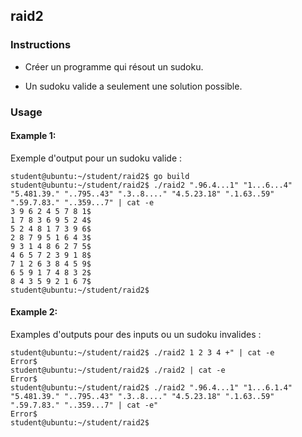 ## raid2

### Instructions

- Créer un programme qui résout un sudoku.

- Un sudoku valide a seulement une solution possible.

### Usage

#### Example 1:

Exemple d'output pour un sudoku valide :

```console
student@ubuntu:~/student/raid2$ go build
student@ubuntu:~/student/raid2$ ./raid2 ".96.4...1" "1...6...4" "5.481.39." "..795..43" ".3..8...." "4.5.23.18" ".1.63..59" ".59.7.83." "..359...7" | cat -e
3 9 6 2 4 5 7 8 1$
1 7 8 3 6 9 5 2 4$
5 2 4 8 1 7 3 9 6$
2 8 7 9 5 1 6 4 3$
9 3 1 4 8 6 2 7 5$
4 6 5 7 2 3 9 1 8$
7 1 2 6 3 8 4 5 9$
6 5 9 1 7 4 8 3 2$
8 4 3 5 9 2 1 6 7$
student@ubuntu:~/student/raid2$
```

#### Example 2:

Examples d'outputs pour des inputs ou un sudoku invalides :

```console
student@ubuntu:~/student/raid2$ ./raid2 1 2 3 4 +" | cat -e
Error$
student@ubuntu:~/student/raid2$ ./raid2 | cat -e
Error$
student@ubuntu:~/student/raid2$ ./raid2 ".96.4...1" "1...6.1.4" "5.481.39." "..795..43" ".3..8...." "4.5.23.18" ".1.63..59" ".59.7.83." "..359...7" | cat -e"
Error$
student@ubuntu:~/student/raid2$
```
